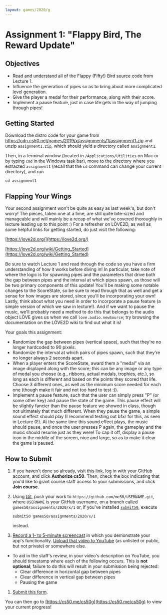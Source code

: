 ```yaml
---
layout: games/2020/g
---
```


# Assignment 1: "Flappy Bird, The Reward Update"

## Objectives

* Read and understand all of the Flappy (Fifty!) Bird source code from Lecture 1.
* Influence the generation of pipes so as to bring about more complicated level generation.
* Give the player a medal for their performance, along with their score.
* Implement a pause feature, just in case life gets in the way of jumping through pipes!

## Getting Started

Download the distro code for your game from <https://cdn.cs50.net/games/2019/x/assignments/1/assignment1.zip> and unzip `assignment1.zip`, which should yield a directory called `assignment1`.

Then, in a terminal window (located in `/Applications/Utilities` on Mac or by typing
`cmd` in the Windows task bar), move to the directory where you extracted `assignment1`
(recall that the `cd` command can change your current directory), and run

```
cd assignment1
```

## Flapping Your Wings

Your second assignment won't be quite as easy as last week's, but don't worry! The pieces, taken one at a time,
are still quite bite-sized and manageable and will mainly be a recap of what we've covered thoroughly in lecture
leading up to this point :) For a refresher on LÖVE2D, as well as some helpful links for getting started, do just
visit the following:

[https://love2d.org/](https://love2d.org/)

[https://love2d.org/wiki/Getting_Started](https://love2d.org/wiki/Getting_Started)

Be sure to watch Lecture 1 and read through the code so you have a firm understanding of how it works before diving in!
In particular, take note of where the logic is for spawning pipes and the parameters that drive both the gap between pipes
and the interval at which pipes spawn, as those will be two primary components of this update! You'll be making some notable
changes to the ScoreState, so be sure to read through that as well and get a sense for how images are stored, since you'll be
incorporating your own! Lastly, think about what you need in order to incorporate a pause feature (a simple version of which
we saw in lecture!). And if we want to pause the music, we'll probably need a method to do this that belongs to the audio object
LÖVE gives us when we call `love.audio.newSource`; try browsing the documentation on the LÖVE2D wiki to find out what it is!

Your goals this assignment:

* Randomize the gap between pipes (vertical space), such that they're no longer hardcoded to 90 pixels.
* Randomize the interval at which pairs of pipes spawn, such that they're no longer always 2 seconds apart.
* When a player enters the ScoreState, award them a "medal" via an image displayed along with the score; this can be any image or
any type of medal you choose (e.g., ribbons, actual medals, trophies, etc.), so long as each is different and based on the points they
scored that life. Choose 3 different ones, as well as the minimum score needed for each one (though make it fair and not too hard to
test :)).
* Implement a pause feature, such that the user can simply press "P" (or some other key) and pause the state of the game. This pause
effect will be slightly fancier than the pause feature we showed in class, though not ultimately that much different. When they pause
the game, a simple sound effect should play (I recommend testing out bfxr for this, as seen in Lecture 0!). At the same time this sound
effect plays, the music should pause, and once the user presses P again, the gameplay and the music should resume just as they were! To
cap it off, display a pause icon in the middle of the screen, nice and large, so as to make it clear the game is paused.

## How to Submit

1. If you haven't done so already, visit [this link](https://submit.cs50.io/invites/46e6f2ea29954ce9bb1bdc478a440055), log in with your GitHub account, and click **Authorize cs50**. Then, check the box indicating that you'd like to grant course staff access to your submissions, and click **Join course**.
1. Using [Git](https://git-scm.com/downloads), push your work to `https://github.com/me50/USERNAME.git`, where `USERNAME` is your GitHub username, on a branch called `games50/assignments/2020/x/1` or, if you've installed [`submit50`](https://cs50.readthedocs.io/submit50/), execute

   ```
   submit50 games50/assignments/2020/x/1
   ```

   instead.
1. [Record a 1- to 5-minute screencast](https://www.howtogeek.com/205742/how-to-record-your-windows-mac-linux-android-or-ios-screen/) in which you demonstrate your app's functionality. [Upload that video to YouTube](https://www.youtube.com/upload) (as unlisted or public, but not private) or somewhere else.
* To aid in the staff's review, in your video's description on YouTube, you should timestamp where each of the following occurs. This is **not optional**; failure to do this will result in your submission being rejected:
  * Clear difference in horizontal gap between pipes
  * Clear difference in vertical gap between pipes
  * Pausing the game
1. [Submit this form](https://forms.cs50.io/03929cf3-33db-4418-8ca9-29803ecf1133).

You can then go to [https://cs50.me/cs50g](https://cs50.me/cs50g) to view your current progress!

